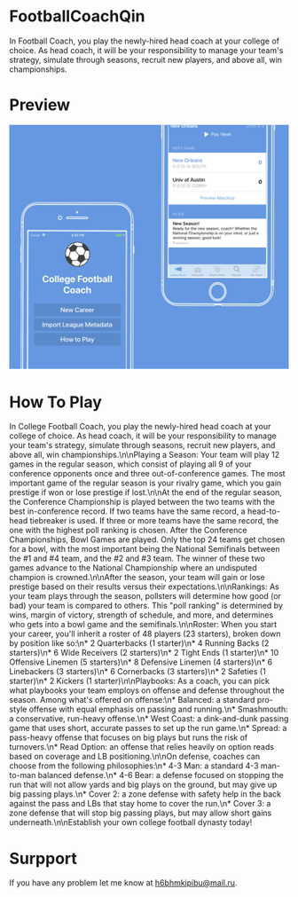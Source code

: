 # FootballCoachQin

In Football Coach, you play the newly-hired head coach at your college of choice. As head coach, it will be your responsibility to manage your team's strategy, simulate through seasons, recruit new players, and above all, win championships.

# Preview
![image](https://github.com/QinDawei/FootballCoachQin/blob/master/profiles.png?raw=true)

# How To Play

In College Football Coach, you play the newly-hired head coach at your college of choice. As head coach, it will be your responsibility to manage your team's strategy, simulate through seasons, recruit new players, and above all, win championships.\n\nPlaying a Season: Your team will play 12 games in the regular season, which consist of playing all 9 of your conference opponents once and three out-of-conference games. The most important game of the regular season is your rivalry game, which you gain prestige if won or lose prestige if lost.\n\nAt the end of the regular season, the Conference Championship is played between the two teams with the best in-conference record. If two teams have the same record, a head-to-head tiebreaker is used. If three or more teams have the same record, the one with the highest poll ranking is chosen. After the Conference Championships, Bowl Games are played. Only the top 24 teams get chosen for a bowl, with the most important being the National Semifinals between the #1 and #4 team, and the #2 and #3 team. The winner of these two games advance to the National Championship where an undisputed champion is crowned.\n\nAfter the season, your team will gain or lose prestige based on their results versus their expectations.\n\nRankings: As your team plays through the season, pollsters will determine how good (or bad) your team is compared to others. This \"poll ranking\" is determined by wins, margin of victory, strength of schedule, and more, and determines who gets into a bowl game and the semifinals.\n\nRoster: When you start your career, you\'ll inherit a roster of 48 players (23 starters), broken down by position like so:\n* 2 Quarterbacks (1 starter)\n* 4 Running Backs (2 starters)\n* 6 Wide Receivers (2 starters)\n* 2 Tight Ends (1 starter)\n* 10 Offensive Linemen (5 starters)\n* 8 Defensive Linemen (4 starters)\n* 6 Linebackers (3 starters)\n* 6 Cornerbacks (3 starters)\n* 2 Safeties (1 starter)\n* 2 Kickers (1 starter)\n\nPlaybooks: As a coach, you can pick what playbooks your team employs on offense and defense throughout the season. Among what\'s offered on offense:\n* Balanced: a standard pro-style offense with equal emphasis on passing and running.\n* Smashmouth: a conservative, run-heavy offense.\n* West Coast: a dink-and-dunk passing game that uses short, accurate passes to set up the run game.\n* Spread: a pass-heavy offense that focuses on big plays but runs the risk of turnovers.\n* Read Option: an offense that relies heavily on option reads based on coverage and LB positioning.\n\nOn defense, coaches can choose from the following philosophies:\n* 4-3 Man: a standard 4-3 man-to-man balanced defense.\n* 4-6 Bear: a defense focused on stopping the run that will not allow yards and big plays on the ground, but may give up big passing plays.\n* Cover 2: a zone defense with safety help in the back against the pass and LBs that stay home to cover the run.\n* Cover 3: a zone defense that will stop big passing plays, but may allow short gains underneath.\n\nEstablish your own college football dynasty today!

# Surpport
If you have any problem let me know at h6bhmkipibu@mail.ru.
